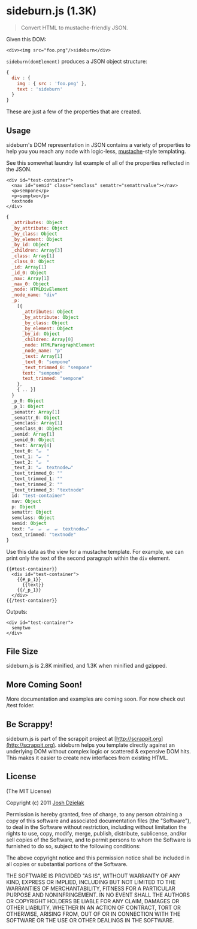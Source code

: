 sideburn.js (1.3K)
=================

> Convert HTML to mustache-friendly JSON.

Given this DOM:

    <div><img src="foo.png"/>sideburn</div>


`sideburn(domElement)` produces a JSON object structure:

``` js
{
  div : {
    img : { src : 'foo.png' },
    text : 'sideburn'
  }
}
```

These are just a few of the properties that are created.

Usage
--------------
sideburn's DOM representation in JSON contains a variety of properties to
help you you reach any node with logic-less, [mustache](http://mustache.github.com)-style templating.

See this somewhat laundry list example of all of the properties reflected in the JSON.

    <div id="test-container">
      <nav id="semid" class="semclass" semattr="semattrvalue"></nav>
      <p>sempone</p>
      <p>semptwo</p>
      textnode
    </div>

``` js
{
  _attributes: Object
  _by_attribute: Object
  _by_class: Object
  _by_element: Object
  _by_id: Object
  _children: Array[3]
  _class: Array[1]
  _class_0: Object
  _id: Array[1]
  _id_0: Object
  _nav: Array[1]
  _nav_0: Object
  _node: HTMLDivElement
  _node_name: "div"
  _p:
    [{
      _attributes: Object
      _by_attribute: Object
      _by_class: Object
      _by_element: Object
      _by_id: Object
      _children: Array[0]
      _node: HTMLParagraphElement
      _node_name: "p"
      _text: Array[1]
      _text_0: "sempone"
      _text_trimmed_0: "sempone"
      text: "sempone"
      text_trimmed: "sempone"
    },
    { .. }]
  }
  _p_0: Object
  _p_1: Object
  _semattr: Array[1]
  _semattr_0: Object
  _semclass: Array[1]
  _semclass_0: Object
  _semid: Array[1]
  _semid_0: Object
  _text: Array[4]
  _text_0: "↵  "
  _text_1: "↵  "
  _text_2: "↵  "
  _text_3: "↵  textnode↵"
  _text_trimmed_0: ""
  _text_trimmed_1: ""
  _text_trimmed_2: ""
  _text_trimmed_3: "textnode"
  id: "test-container"
  nav: Object
  p: Object
  semattr: Object
  semclass: Object
  semid: Object
  text: "↵  ↵  ↵  ↵  textnode↵"
  text_trimmed: "textnode"
}
```

Use this data as the view for a mustache template. For example, we can print only the text of the second paragraph within the `div` element.

```
{{#test-container}}
  <div id="test-container">
    {{#_p_1}}
      {{text}}
    {{/_p_1}}
  </div>
{{/test-container}}
```

Outputs:

```
<div id="test-container">
  semptwo
</div>
```

File Size
---------
sideburn.js is 2.8K minified, and 1.3K when minified and gzipped.

More Coming Soon!
-----------------
More documentation and examples are coming soon. For now check out /test folder.

Be Scrappy!
-----------
sideburn.js is part of the scrappit project at [http://scrappit.org](http://scrappit.org).
sideburn helps you template directly against an underlying DOM without complex logic or
scattered & expensive DOM hits. This makes it easier to create new interfaces
from existing HTML.

License
-------
(The MIT License)

Copyright (c) 2011 [Josh Dzielak](http://joshdzielak.com)

Permission is hereby granted, free of charge, to any person obtaining a copy
of this software and associated documentation files (the "Software"), to deal
in the Software without restriction, including without limitation the rights
to use, copy, modify, merge, publish, distribute, sublicense, and/or sell
copies of the Software, and to permit persons to whom the Software is
furnished to do so, subject to the following conditions:

The above copyright notice and this permission notice shall be included in
all copies or substantial portions of the Software.

THE SOFTWARE IS PROVIDED "AS IS", WITHOUT WARRANTY OF ANY KIND, EXPRESS OR
IMPLIED, INCLUDING BUT NOT LIMITED TO THE WARRANTIES OF MERCHANTABILITY,
FITNESS FOR A PARTICULAR PURPOSE AND NONINFRINGEMENT. IN NO EVENT SHALL THE
AUTHORS OR COPYRIGHT HOLDERS BE LIABLE FOR ANY CLAIM, DAMAGES OR OTHER
LIABILITY, WHETHER IN AN ACTION OF CONTRACT, TORT OR OTHERWISE, ARISING
FROM, OUT OF OR IN CONNECTION WITH THE SOFTWARE OR THE USE OR OTHER DEALINGS
IN THE SOFTWARE.